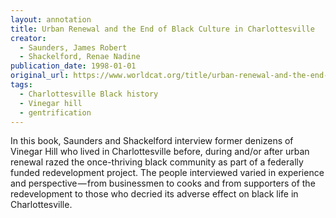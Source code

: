 ```yaml
---
layout: annotation
title: Urban Renewal and the End of Black Culture in Charlottesville
creator:
  - Saunders, James Robert
  - Shackelford, Renae Nadine
publication_date: 1998-01-01
original_url: https://www.worldcat.org/title/urban-renewal-and-the-end-of-black-culture-in-charlottesville-virginia-an-oral-history-of-vinegar-hill/oclc/1090474675&referer=brief_results
tags:
  - Charlottesville Black history
  - Vinegar hill
  - gentrification
---
```

In this book, Saunders and Shackelford interview former denizens of Vinegar Hill who lived in Charlottesville before, during and/or after urban renewal razed the once-thriving black community as part of a federally funded redevelopment project. The people interviewed varied in experience and perspective — from businessmen to cooks and from supporters of the redevelopment to those who decried its adverse effect on black life in Charlottesville.
